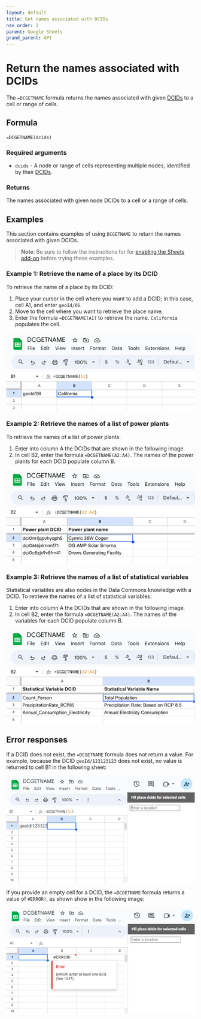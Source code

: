 ```yaml
---
layout: default
title: Get names associated with DCIDs
nav_order: 3
parent: Google Sheets
grand_parent: API
---
```


# Return the names associated with DCIDs

The `=DCGETNAME` formula returns the names associated with given [DCIDs](/glossary.html#dcid) to a cell or range of cells.

## Formula

```
=DCGETNAME(dcids)
```

### Required arguments

* `dcids` - A node or range of cells representing multiple nodes, identified by their [DCIDs](/glossary.html#dcid).

### Returns

The names associated with given node DCIDs to a cell or a range of cells.

## Examples

This section contains examples of using `DCGETNAME` to return the names associated with given DCIDs.

> **Note**: Be sure to follow the instructions for for [enabling the Sheets add-on](/api/sheets/index.html#install) before trying these examples.

### Example 1: Retrieve the name of a place by its DCID

To retrieve the name of a place by its DCID:

1. Place your cursor in the cell where you want to add a DCID; in this case, cell A1, and enter `geoId/06`.
1. Move to the cell where you want to retrieve the place name.
1. Enter the formula `=DCGETNAME(A1)` to retrieve the name. `California` populates the cell.

![Retrieve the name of a place by its DCID](/assets/images/sheets/sheets_get_name_california.png)

### Example 2: Retrieve the names of a list of power plants

To retrieve the names of a list of power plants:

1. Enter into column A the DCIDs that are shown in the following image.
1. In cell B2, enter the formula `=DCGETNAME(A2:A4)`. The names of the power plants for each DCID populate column B.

![Retrieving the names of a list of power plants](/assets/images/sheets/sheets_get_name_power_plant.png)

### Example 3: Retrieve the names of a list of statistical variables

Statistical variables are also nodes in the Data Commons knowledge with a DCID. To retrieve the names of a list of statistical variables:

1. Enter into column A the DCIDs that are shown in the following image.
1. In cell B2, enter the formula `=DCGETNAME(A2:A4)`. The names of the variables for each DCID populate column B.

![Retrieving the names of a list of variables](/assets/images/sheets/sheets_get_name_sv.png)

## Error responses

If a DCID does not exist, the `=DCGETNAME` formula does not return a value. For example, because the DCID `geoId/123123123` does not exist, no value is returned to cell B1 in the following sheet:

![No value returned for a DCID that does not exist](/assets/images/sheets/sheets_get_name_wrong_dcid_cropped.png)

If you provide an empty cell for a DCID, the `=DCGETNAME` formula returns a value of `#ERROR!`, as shown show in the following image:

![#ERROR! value returned for an empty cell for a DCID](/assets/images/sheets/sheets_get_name_no_input_cropped.png)

